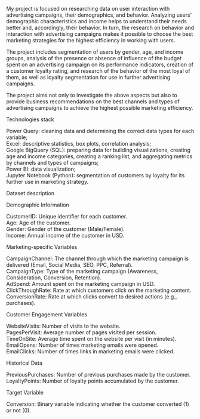 My project is focused on researching data on user interaction with advertising campaigns, their demographics, and behavior. Analyzing users' demographic characteristics and income helps to understand their needs better and, accordingly, their behavior. In turn, the research on behavior and interaction with advertising campaigns makes it possible to choose the best marketing strategies for the highest efficiency in working with users.  

The project includes segmentation of users by gender, age, and income groups, analysis of the presence or absence of influence of the budget spent on an advertising campaign on its performance indicators, creation of a customer loyalty rating, and research of the behavior of the most loyal of them, as well as loyalty segmentation for use in further advertising campaigns.

The project aims not only to investigate the above aspects but also to provide business recommendations on the best channels and types of advertising campaigns to achieve the highest possible marketing efficiency.

Technologies stack  

Power Query: cleaning data and determining the correct data types for each variable;  
Excel: descriptive statistics, box plots, correlation analysis;  
Google BigQuery (SQL): preparing data for building visualizations, creating age and income categories, creating a ranking list, and aggregating metrics by channels and types of campaigns;  
Power BI: data visualization;  
Jupyter Notebook (Python): segmentation of customers by loyalty for its further use in marketing strategy.  

Dataset description

Demographic Information

CustomerID: Unique identifier for each customer.  
Age: Age of the customer.  
Gender: Gender of the customer (Male/Female).  
Income: Annual income of the customer in USD.  

Marketing-specific Variables  

CampaignChannel: The channel through which the marketing campaign is delivered (Email, Social Media, SEO, PPC, Referral).  
CampaignType: Type of the marketing campaign (Awareness, Consideration, Conversion, Retention).  
AdSpend: Amount spent on the marketing campaign in USD.  
ClickThroughRate: Rate at which customers click on the marketing content.  
ConversionRate: Rate at which clicks convert to desired actions (e.g., purchases).  

Customer Engagement Variables  

WebsiteVisits: Number of visits to the website.  
PagesPerVisit: Average number of pages visited per session.  
TimeOnSite: Average time spent on the website per visit (in minutes).  
EmailOpens: Number of times marketing emails were opened.  
EmailClicks: Number of times links in marketing emails were clicked.  

Historical Data  

PreviousPurchases: Number of previous purchases made by the customer.  
LoyaltyPoints: Number of loyalty points accumulated by the customer.  

Target Variable  

Conversion: Binary variable indicating whether the customer converted (1) or not (0).  
